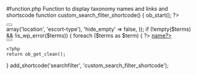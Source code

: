 #function.php Function to display taxonomy names and links and shortscode
function custom_search_filter_shortcode() {
    ob_start(); 
    ?>
<div class="horizontal-scroll-wrapper">
<button class="scroll-btn left" id="scroll-left"><i class="fa-solid fa-angle-left"></i></button>
<div class="scroll-menu" id="scroll-menu">
<?php
       $terms = get_terms(array(
		   'taxonomy' => array('location', 'escort-type'),
           'hide_empty' => false, 
       ));
      if (!empty($terms) && !is_wp_error($terms)) {
           foreach ($terms as $term) {
    ?>
<a href="<?php echo esc_url(get_term_link($term)); ?>" class="menu-item"><?php echo  $term->name?></a>
<?php } } ?>
</div>
<button class="scroll-btn right" id="scroll-right"><i class="fa-solid fa-angle-right"></i></button>
</div>
 
 
    <?php
    return ob_get_clean(); 
}
add_shortcode('searchfilter', 'custom_search_filter_shortcode');
